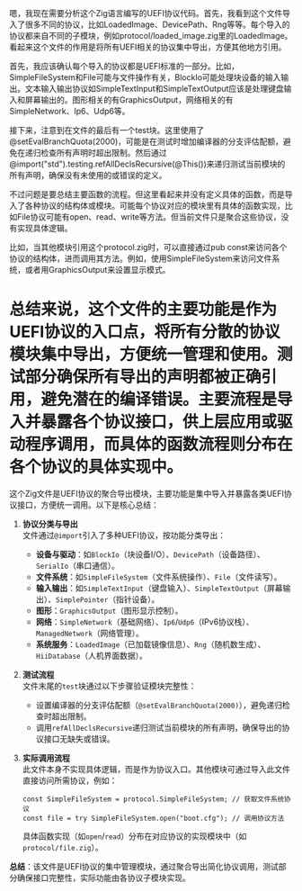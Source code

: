 嗯，我现在需要分析这个Zig语言编写的UEFI协议代码。首先，我看到这个文件导入了很多不同的协议，比如LoadedImage、DevicePath、Rng等等。每个导入的协议都来自不同的子模块，例如protocol/loaded_image.zig里的LoadedImage。看起来这个文件的作用是将所有UEFI相关的协议集中导出，方便其他地方引用。

首先，我应该确认每个导入的协议都是UEFI标准的一部分。比如，SimpleFileSystem和File可能与文件操作有关，BlockIo可能处理块设备的输入输出。文本输入输出协议如SimpleTextInput和SimpleTextOutput应该是处理键盘输入和屏幕输出的。图形相关的有GraphicsOutput，网络相关的有SimpleNetwork、Ip6、Udp6等。

接下来，注意到在文件的最后有一个test块。这里使用了@setEvalBranchQuota(2000)，可能是在测试时增加编译器的分支评估配额，避免在递归检查所有声明时超出限制。然后通过@import("std").testing.refAllDeclsRecursive(@This())来递归测试当前模块的所有声明，确保没有未使用的或错误的定义。

不过问题是要总结主要函数的流程。但这里看起来并没有定义具体的函数，而是导入了各种协议的结构体或模块。可能每个协议对应的模块里有具体的函数实现，比如File协议可能有open、read、write等方法。但当前文件只是聚合这些协议，没有实现具体逻辑。

比如，当其他模块引用这个protocol.zig时，可以直接通过pub const来访问各个协议的结构体，进而调用其方法。例如，使用SimpleFileSystem来访问文件系统，或者用GraphicsOutput来设置显示模式。

总结来说，这个文件的主要功能是作为UEFI协议的入口点，将所有分散的协议模块集中导出，方便统一管理和使用。测试部分确保所有导出的声明都被正确引用，避免潜在的编译错误。主要流程是导入并暴露各个协议接口，供上层应用或驱动程序调用，而具体的函数流程则分布在各个协议的具体实现中。
================================================
这个Zig文件是UEFI协议的聚合导出模块，主要功能是集中导入并暴露各类UEFI协议接口，方便统一调用。以下是核心总结：

1. **协议分类与导出**  
   文件通过`@import`引入了多种UEFI协议，按功能分类导出：
   - **设备与驱动**：如`BlockIo`（块设备I/O）、`DevicePath`（设备路径）、`SerialIo`（串口通信）。
   - **文件系统**：如`SimpleFileSystem`（文件系统操作）、`File`（文件读写）。
   - **输入输出**：如`SimpleTextInput`（键盘输入）、`SimpleTextOutput`（屏幕输出）、`SimplePointer`（指针设备）。
   - **图形**：`GraphicsOutput`（图形显示控制）。
   - **网络**：`SimpleNetwork`（基础网络）、`Ip6`/`Udp6`（IPv6协议栈）、`ManagedNetwork`（网络管理）。
   - **系统服务**：`LoadedImage`（已加载镜像信息）、`Rng`（随机数生成）、`HiiDatabase`（人机界面数据）。

2. **测试流程**  
   文件末尾的`test`块通过以下步骤验证模块完整性：
   - 设置编译器的分支评估配额（`@setEvalBranchQuota(2000)`），避免递归检查时超出限制。
   - 调用`refAllDeclsRecursive`递归测试当前模块的所有声明，确保导出的协议接口无缺失或错误。

3. **实际调用流程**  
   此文件本身不实现具体逻辑，而是作为协议入口。其他模块可通过导入此文件直接访问所需协议，例如：
   ```zig
   const SimpleFileSystem = protocol.SimpleFileSystem; // 获取文件系统协议
   const file = try SimpleFileSystem.open("boot.cfg"); // 调用协议方法
   ```
   具体函数实现（如`open`/`read`）分布在对应协议的实现模块中（如`protocol/file.zig`）。

**总结**：该文件是UEFI协议的集中管理模块，通过聚合导出简化协议调用，测试部分确保接口完整性，实际功能由各协议子模块实现。